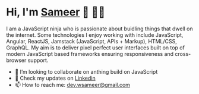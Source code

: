 # Hi, I'm [Sameer](https://wsameer.github.io/v1/) 👋 👨‍💻

I am a JavaScript ninja who is passionate about buidling things that dwell on the internet. Some technologies I enjoy working with include JavaScript, Angular, ReactJS, Jamstack (JavaScript, APIs + Markup), HTML/CSS, GraphQL. My aim is to deliver pixel perfect user interfaces built on top of modern JavaScript based frameworks ensuring responsiveness and cross-browser support.

- 👯 I’m looking to collaborate on anthing build on JavaScript
- 👔 Check my updates on [Linkedin](https://www.linkedin.com/in/wsameer)
- 📫 How to reach me: [dev.wsameer@gmail.com](mailto:dev.wsameer@gmail.com)

<!--
Here are some ideas to get you started:
- 🤔 I’m looking for help with ...
- 💬 Ask me about ...
- 😄 Pronouns: ...
- ⚡ Fun fact: ...
-->
